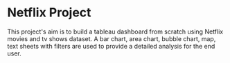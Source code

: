 # Netflix Project
 
This project's aim is to build a tableau dashboard from scratch using Netflix movies and tv shows dataset.
 A bar chart, area chart, bubble chart, map, text sheets with filters are used to provide a detailed analysis for the end user.
